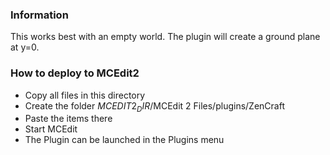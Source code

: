 ### Information
This works best with an empty world. The plugin will create a ground plane at y=0.

### How to deploy to MCEdit2

- Copy all files in this directory
- Create the folder $MCEDIT2_DIR$/MCEdit 2 Files/plugins/ZenCraft
- Paste the items there
- Start MCEdit
- The Plugin can be launched in the Plugins menu
